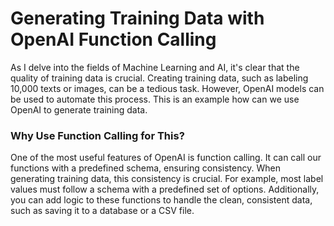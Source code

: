 # Generating Training Data with OpenAI Function Calling

As I delve into the fields of Machine Learning and AI, it's clear that the quality of training data is crucial. Creating training data, such as labeling 10,000 texts or images, can be a tedious task. However,
OpenAI models can be used to automate this process. This is an example how can we use OpenAI to generate training data.

### Why Use Function Calling for This?
One of the most useful features of OpenAI is function calling. It can call our functions with a predefined schema, ensuring consistency. When generating training data, this consistency is crucial. For example, most label values must follow a schema with a predefined set of options. Additionally, you can add logic to these functions to handle the clean, consistent data, such as saving it to a database or a CSV file.